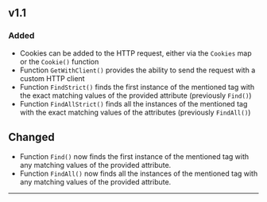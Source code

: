 ## v1.1

### Added

- Cookies can be added to the HTTP request, either via the `Cookies` map or the `Cookie()` function
- Function `GetWithClient()` provides the ability to send the request with a custom HTTP client
- Function `FindStrict()` finds the first instance of the mentioned tag with the exact matching values of the provided attribute (previously `Find()`)
- Function `FindAllStrict()` finds all the instances of the mentioned tag with the exact matching values of the attributes (previously `FindAll()`)

## Changed

- Function `Find()` now finds the first instance of the mentioned tag with any matching values of the provided attribute.
- Function `FindAll()` now finds all the instances of the mentioned tag with any matching values of the provided attribute.

---